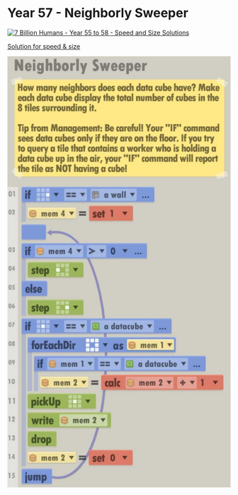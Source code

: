 # Year 57 - Neighborly Sweeper

[![7 Billion Humans - Year 55 to 58 - Speed and Size Solutions](https://img.youtube.com/vi/XAzqG4UMruk/0.jpg)](https://www.youtube.com/watch?v=XAzqG4UMruk&t=264s)

[Solution for speed & size](../Year49/solution.txt)

![Solution for speed & size](solution.JPEG "Year 57")